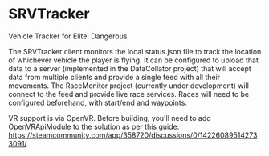 # SRVTracker

Vehicle Tracker for Elite: Dangerous

The SRVTracker client monitors the local status.json file to track the location of whichever vehicle the player is flying.  It can be configured to upload that data to a server (implemented in the DataCollator project) that will accept data from multiple clients and provide a single feed with all their movements.  The RaceMonitor project (currently under development) will connect to the feed and provide live race services.  Races will need to be configured beforehand, with start/end and waypoints.

VR support is via OpenVR.  Before building, you'll need to add OpenVRApiModule to the solution as per this guide: https://steamcommunity.com/app/358720/discussions/0/142260895142733091/.
